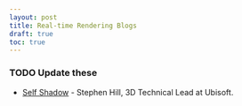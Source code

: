 ```yaml
---
layout: post
title: Real-time Rendering Blogs
draft: true
toc: true
---
```

### TODO Update these
* [Self Shadow](http://blog.selfshadow.com/) -  Stephen Hill, 3D Technical Lead at Ubisoft.
